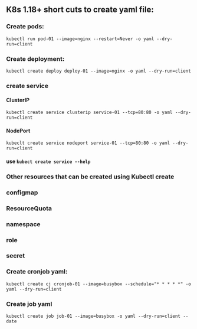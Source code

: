 ## K8s 1.18+ short cuts to create yaml file:

### Create pods:
```
kubectl run pod-01 --image=nginx --restart=Never -o yaml --dry-run=client 
```
### Create deployment:
```
kubectl create deploy deploy-01 --image=nginx -o yaml --dry-run=client
```
### create service
#### ClusterIP
```
kubectl create service clusterip service-01 --tcp=80:80 -o yaml --dry-run=client
```
#### NodePort
```
kubeclt create service nodeport service-01 --tcp=80:80 -o yaml --dry-run=client
```
#### use `kubect create service --help`
### Other resources that can be created using Kubectl create
### configmap
### ResourceQuota
### namespace
### role
### secret


### Create cronjob yaml:
```
kubectl create cj cronjob-01 --image=busybox --schedule="* * * * *" -o yaml --dry-run=client
```
### Create job yaml
```
kubectl create job job-01 --image=busybox -o yaml --dry-run=client -- date
```
